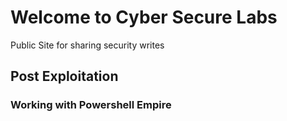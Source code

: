 # Welcome to Cyber Secure Labs
Public Site for sharing security writes




## Post Exploitation 



### Working with Powershell Empire 



